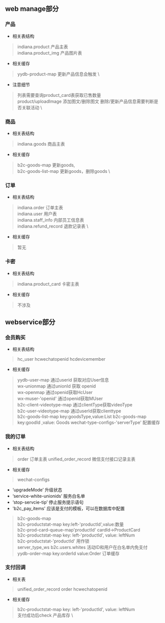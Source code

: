## web manage部分
### 产品
* 相关表结构
> indiana.product 产品主表 \
  indiana.product_img 产品图片表
* 相关缓存
> yydb-product-map 更新产品信息会触发 \
  


* 注意细节
> 列表需要查询product_card表获取已售数量 \
  product/uploadImage 添加图文/删除图文
  删除/更新产品信息需要判断是否关联活动 \
  

### 商品
* 相关表结构
> indiana.goods 商品主表
* 相关缓存
> b2c-goods-map   更新goods, \
  b2c-goods-list-map 更新goods，删除goods \

### 订单
* 相关表结构
> indiana.order 订单主表 \
  indiana.user 用户表 \
  indiana.staff_info 内部员工信息表 \
  indiana.refund_record 退款记录表 \
* 相关缓存
> 暂无

### 卡密
* 相关表结构
> indiana.product_card 卡密主表
* 相关缓存
> 不涉及


## webservice部分
### 会员购买
* 相关表结构
> hc_user 
> hcwechatopenid
> hcdevicemember

* 相关缓存
> yydb-user-map 通过userid 获取对应User信息 \
> wx-unionmap 通过unionId 获取 openid \
> wx-openmap 通过openid获取HcUser \
> wx-muser-'openid' 通过openid获取MUser \
> b2c-client-videotype-map 通过clientType获取videoType \
> b2c-user-videotype-map 通过userId获取clienttype \
> b2c-goods-list-map key:goodsType,value:List<Goods>
> b2c-goods-map key:goodId ,value: Goods
> wechat-type-configs-'serverType'  配置缓存





### 我的订单
* 相关表结构
> order 订单主表
> unified_order_record 微信支付接口记录主表

* 相关缓存
> wechat-configs 
  *  ‘upgradeMode’ 升级状态               
  *  ‘service-white-unionids’ 服务白名单   
  *  ‘stop-servcie-tip’ 停止服务提示语句
  *  'b2c_pay_items'    应该是支付的模板，可以在数据库中配置
> b2c-goods-map \
> b2c-productstat-map key:left-'productId',value:数量 \
> b2c-prod-card-queue-map'productId'  cardId->ProductCard \
> b2c-productstat-map key: left-'productId', value: leftNum \
> b2c-productstat-'productId' 用作锁 \
> server_type_ws   b2c.users.whites 活动ID和用户在白名单内免支付 \
> yydb-order-map  key:orderId value:Order 订单缓存 

### 支付回调
* 相关表
> unified_order_record
> order 
> hcwechatopenid 
* 相关缓存
> b2c-productstat-map key: left-'productId', value: leftNum \
  支付成功后check 产品库存  \
>   



